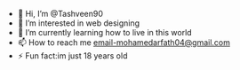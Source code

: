- 👋 Hi, I’m @Tashveen90
- 👀 I’m interested in web designing 
- 🌱 I’m currently learning how to live in this world
- 📫 How to reach me email-mohamedarfath04@gmail.com
- ⚡ Fun fact:im just 18 years old

<!---
Tashveen90/Tashveen90 is a ✨ special ✨ repository because its `README.md` (this file) appears on your GitHub profile.
You can click the Preview link to take a look at your changes.
--->
